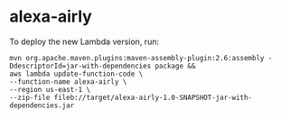 # alexa-airly

To deploy the new Lambda version, run:

```
mvn org.apache.maven.plugins:maven-assembly-plugin:2.6:assembly -DdescriptorId=jar-with-dependencies package &&
aws lambda update-function-code \
--function-name alexa-airly \
--region us-east-1 \
--zip-file fileb://target/alexa-airly-1.0-SNAPSHOT-jar-with-dependencies.jar
```
